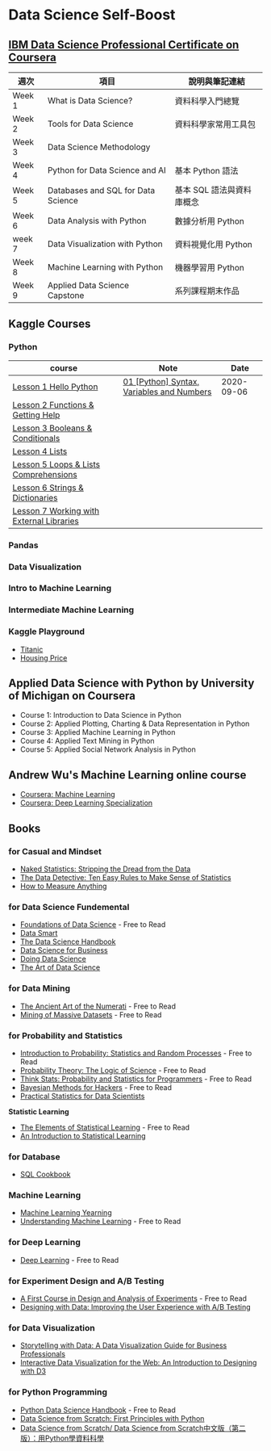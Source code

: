 # Data Science Self-Boost

## [IBM Data Science Professional Certificate on Coursera](https://www.coursera.org/professional-certificates/ibm-data-science)

| 週次 | 項目 | 說明與筆記連結 |
| --- | --- | ------------ |
| Week 1 | What is Data Science? | 資料科學入門總覽 |
| Week 2 | Tools for Data Science | 資料科學家常用工具包 |
| Week 3 | Data Science Methodology | |
| Week 4 | Python for Data Science and AI | 基本 Python 語法 |
| Week 5 | Databases and SQL for Data Science | 基本 SQL 語法與資料庫概念 |
| Week 6 | Data Analysis with Python | 數據分析用 Python |
| week 7 | Data Visualization with Python | 資料視覺化用 Python |
| Week 8 | Machine Learning with Python | 機器學習用 Python |
| Week 9 | Applied Data Science Capstone | 系列課程期末作品 

## Kaggle Courses

### Python

| course | Note | Date |
| ----- | ----- | ----- |
| [Lesson 1 Hello Python](https://www.kaggle.com/colinmorris/hello-python) | [01 [Python] Syntax, Variables and Numbers](https://github.com/laiyenju/data-science-selfboost/blob/master/01-python-syntax-variable.md) | 2020-09-06 |
| [Lesson 2 Functions & Getting Help](https://www.kaggle.com/colinmorris/functions-and-getting-help) |  |  |
| [Lesson 3 Booleans & Conditionals](https://www.kaggle.com/colinmorris/booleans-and-conditionals) |  |  |
| [Lesson 4 Lists](https://www.kaggle.com/colinmorris/lists) |  |  |
| [Lesson 5 Loops & Lists Comprehensions](https://www.kaggle.com/colinmorris/loops-and-list-comprehensions) |  |  |
| [Lesson 6 Strings & Dictionaries](https://www.kaggle.com/colinmorris/strings-and-dictionaries) |  |  |
| [Lesson 7 Working with External Libraries](https://www.kaggle.com/colinmorris/working-with-external-libraries) |  |  |


### Pandas

### Data Visualization

### Intro to Machine Learning

### Intermediate Machine Learning

### Kaggle Playground

- [Titanic](https://www.kaggle.com/c/titanic)
- [Housing Price](https://www.kaggle.com/c/home-data-for-ml-course)

## Applied Data Science with Python by University of Michigan on Coursera

- Course 1: Introduction to Data Science in Python
- Course 2: Applied Plotting, Charting & Data Representation in Python
- Course 3: Applied Machine Learning in Python
- Course 4: Applied Text Mining in Python
- Course 5: Applied Social Network Analysis in Python

## Andrew Wu's Machine Learning online course

- [Coursera: Machine Learning](https://www.coursera.org/learn/machine-learning)
- [Coursera: Deep Learning Specialization](https://www.deeplearning.ai/deep-learning-specialization/)

## Books

### for Casual and Mindset

- [Naked Statistics: Stripping the Dread from the Data](https://www.amazon.com/Naked-Statistics-Stripping-Dread-Data/dp/039334777X/ref=pd_sim_6?pd_rd_w=V66XA&pf_rd_p=dc435707-6f1f-492e-b80d-8408db56abc9&pf_rd_r=HTJE6EBBD07PT9698WP5&pd_rd_r=3801ed2a-36fa-42bb-bf76-702cf5d948e1&pd_rd_wg=IML1T&pd_rd_i=039334777X&psc=1)
- [The Data Detective: Ten Easy Rules to Make Sense of Statistics](https://www.amazon.com/Data-Detective-Rules-Sense-Statistics/dp/0593084594/ref=pd_sim_23?pd_rd_w=V66XA&pf_rd_p=dc435707-6f1f-492e-b80d-8408db56abc9&pf_rd_r=HTJE6EBBD07PT9698WP5&pd_rd_r=3801ed2a-36fa-42bb-bf76-702cf5d948e1&pd_rd_wg=IML1T&pd_rd_i=0593084594&psc=1)
- [How to Measure Anything](https://www.howtomeasureanything.com/)

### for Data Science Fundemental

- [Foundations of Data Science](https://www.cs.cornell.edu/jeh/book.pdf) - Free to Read
- [Data Smart](https://www.amazon.com/Data-Smart-Science-Transform-Information/dp/111866146X)
- [The Data Science Handbook](https://www.thedatasciencehandbook.com/)
- [Data Science for Business](https://www.amazon.com/Data-Science-Business-Data-Analytic-Thinking-ebook/dp/B00E6EQ3X4)
- [Doing Data Science](https://www.amazon.com/Doing-Data-Science-Straight-Frontline-ebook/dp/B00FRSNHDC/ref=sr_1_1?dchild=1&keywords=Doing+Data+Science&qid=1617628039&s=digital-text&sr=1-1)
- [The Art of Data Science](https://www.amazon.com/Art-Data-Science-Roger-Peng/dp/1365061469/ref=sr_1_1?dchild=1&keywords=the+art+of+data+science+roger+peng&qid=1617628097&s=digital-text&sr=1-1)

### for Data Mining

- [The Ancient Art of the Numerati](http://guidetodatamining.com/) - Free to Read
- [Mining of Massive Datasets](http://www.mmds.org/) - Free to Read

### for Probability and Statistics

- [Introduction to Probability: Statistics and Random Processes](https://www.probabilitycourse.com/) - Free to Read
- [Probability Theory: The Logic of Science](https://bayes.wustl.edu/etj/prob/book.pdf) - Free to Read
- [Think Stats: Probability and Statistics for Programmers](https://greenteapress.com/thinkstats/) - Free to Read
- [Bayesian Methods for Hackers](https://github.com/CamDavidsonPilon/Probabilistic-Programming-and-Bayesian-Methods-for-Hackers) - Free to Read
- [Practical Statistics for Data Scientists](https://www.amazon.com/_/dp/1491952962?tag=oreilly20-20)

**Statistic Learning**

- [The Elements of Statistical Learning](https://web.stanford.edu/~hastie/ElemStatLearn/) - Free to Read
- [An Introduction to Statistical Learning](https://www.amazon.com/Introduction-Statistical-Learning-Applications-Statistics/dp/1461471370)

### for Database

- [SQL Cookbook](https://www.amazon.com/SQL-Cookbook-Solutions-Techniques-Developers-ebook/dp/B0026OR3KI)

### Machine Learning

- [Machine Learning Yearning](https://github.com/ajaymache/machine-learning-yearning)
- [Understanding Machine Learning](https://www.cs.huji.ac.il/~shais/UnderstandingMachineLearning/#:~:text=About,%2C%20with%20far%2Dreaching%20applications.&text=The%20book%20provides%20a%20theoretical,these%20principles%20into%20practical%20algorithms.) - Free to Read

### for Deep Learning

- [Deep Learning](https://www.deeplearningbook.org/) - Free to Read

### for Experiment Design and A/B Testing

- [A First Course in Design and Analysis of Experiments](http://users.stat.umn.edu/~gary/Book.html) - Free to Read
- [Designing with Data: Improving the User Experience with A/B Testing](https://www.amazon.com/Designing-Data-Improving-Experience-Testing/dp/1449334830)

### for Data Visualization

- [Storytelling with Data: A Data Visualization Guide for Business Professionals](https://www.amazon.com/Storytelling-Data-Visualization-Business-Professionals/dp/1119002257/ref=pd_sim_16?pd_rd_w=V66XA&pf_rd_p=dc435707-6f1f-492e-b80d-8408db56abc9&pf_rd_r=HTJE6EBBD07PT9698WP5&pd_rd_r=3801ed2a-36fa-42bb-bf76-702cf5d948e1&pd_rd_wg=IML1T&pd_rd_i=1119002257&psc=1)
- [Interactive Data Visualization for the Web: An Introduction to Designing with D3](https://www.amazon.com/Interactive-Data-Visualization-Web-Introduction/dp/1449339735)

### for Python Programming

- [Python Data Science Handbook](https://jakevdp.github.io/PythonDataScienceHandbook/) - Free to Read
- [Data Science from Scratch: First Principles with Python](https://www.amazon.com/Data-Science-Scratch-Principles-Python/dp/149190142X)
- [Data Science from Scratch/ Data Science from Scratch中文版（第二版）：用Python學資料科學](https://www.tenlong.com.tw/products/9789865023195?list_name=srh)


